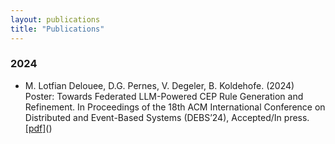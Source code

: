 ```yaml
---
layout: publications
title: "Publications"
---
```


### 2024

- M. Lotfian Delouee, D.G. Pernes, V. Degeler, B. Koldehofe. (2024) Poster: Towards Federated LLM-Powered CEP Rule Generation and Refinement. In Proceedings of the 18th ACM International Conference on Distributed and Event-Based Systems (DEBS’24), Accepted/In press. [\[pdf\]](http://vdegeler.com/files/24debs-llm-cep.pdf)()
